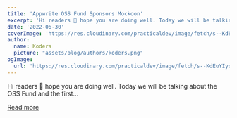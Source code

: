 ```yaml
---
title: 'Appwrite OSS Fund Sponsors Mockoon'
excerpt: 'Hi readers 👋 hope you are doing well. Today we will be talking about the OSS Fund and the first...'
date: '2022-06-30'
coverImage: 'https://res.cloudinary.com/practicaldev/image/fetch/s--KdEuYIyq--/c_imagga_scale,f_auto,fl_progressive,h_420,q_auto,w_1000/https://dev-to-uploads.s3.amazonaws.com/uploads/articles/846cxh9gk21xo0nebe4n.png'
author:
  name: Koders
  picture: "assets/blog/authors/koders.png"
ogImage:
  url: 'https://res.cloudinary.com/practicaldev/image/fetch/s--KdEuYIyq--/c_imagga_scale,f_auto,fl_progressive,h_420,q_auto,w_1000/https://dev-to-uploads.s3.amazonaws.com/uploads/articles/846cxh9gk21xo0nebe4n.png'
---
```


Hi readers 👋 hope you are doing well. Today we will be talking about the OSS Fund and the first...

[Read more](https://dev.to/appwrite/appwrite-oss-fund-sponsors-mockoon-119k)
